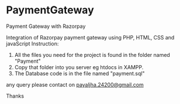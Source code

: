 # PaymentGateway
Payment Gateway with Razorpay

Integration of Razorpay payment gateway using PHP, HTML, CSS and javaScript
Instruction: 
1. All the files you need for the project is found in the folder named "Payment"
2. Copy that folder into you server eg htdocs in XAMPP.
3. The Database code is in the file named "payment.sql"

any query please contact on payaljha.24200@gmail.com

Thanks
